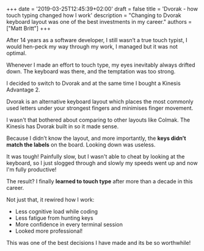 +++
date = '2019-03-25T12:45:39+02:00'
draft = false
title = 'Dvorak - how touch typing changed how I work'
description = "Changing to Dvorak keyboard layout was one of the best investments in my career."
authors = ["Matt Britt"]
+++

After 14 years as a software developer, I still wasn’t a true touch typist, I would hen-peck my way through my work, I managed but it was not optimal.  

Whenever I made an effort to touch type, my eyes inevitably always drifted down. The keyboard was there, and the temptation was too strong. 

I decided to switch to Dvorak and at the same time I bought a Kinesis Advantage 2.

Dvorak is an alternative keyboard layout which places the most commonly used letters under your strongest fingers and minimises finger movement. 

I wasn't that bothered about comparing to other layouts like Colmak. The Kinesis  has Dvorak built in so it made sense.

Because I didn’t know the layout, and more importantly, the **keys didn’t match the labels** on the board. Looking down was useless.

It was tough! Painfully slow,  but I wasn't able to cheat by looking at the keyboard, so I just slogged through and slowly my speeds went up and now I'm fully productive!

The result? I finally **learned to touch type** after more than a decade in this career.

Not just that, it rewired how I work:

- Less cognitive load while coding
- Less fatigue from hunting keys
- More confidence in every terminal session
- Looked more professional!

This was one of the best decisions I have made and its be so worthwhile!
